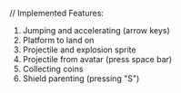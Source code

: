 // Implemented Features:
  1. Jumping and accelerating (arrow keys)
  2. Platform to land on
  3. Projectile and explosion sprite
  4. Projectile from avatar (press space bar)
  5. Collecting coins
  6. Shield parenting (pressing "S")